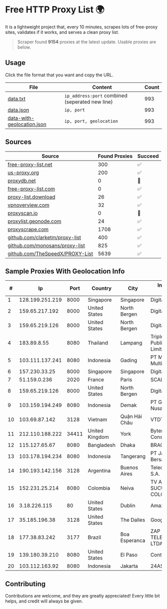 
# Free HTTP Proxy List 🌍

It is a lightweight project that, every 10 minutes, scrapes lots of free-proxy sites, validates if it works, and serves a clean proxy list.


> Scraper found **9154** proxies at the latest update. Usable proxies are below.

## Usage

Click the file format that you want and copy the URL.


|File|Content|Count|
|----|-------|-----|
|[data.txt](https://raw.githubusercontent.com/themiralay/Proxy-List-World/master/data.txt)|`ip_address:port` combined (seperated new line)|993|
|[data.json](https://raw.githubusercontent.com/themiralay/Proxy-List-World/master/data.json)|`ip, port`|993|
|[data-with-geolocation.json](https://raw.githubusercontent.com/themiralay/Proxy-List-World/master/data-with-geolocation.json)|`ip, port, geolocation`|993|

## Sources

|Source|Found Proxies|Succeed|
|------|-------------|-------|
|[free-proxy-list.net](https://free-proxy-list.net)|300|✅|
|[us-proxy.org](https://www.us-proxy.org)|200|✅|
|[proxydb.net](http://proxydb.net)|0|🚫|
|[free-proxy-list.com](https://free-proxy-list.com/?page=&port=&type%5B%5D=http&type%5B%5D=https&up_time=0&search=Search)|0|✅|
|[proxy-list.download](https://www.proxy-list.download/HTTP)|26|✅|
|[vpnoverview.com](https://vpnoverview.com/privacy/anonymous-browsing/free-proxy-servers)|32|✅|
|[proxyscan.io](https://www.proxyscan.io)|0|🚫|
|[proxylist.geonode.com](https://proxylist.geonode.com/api/proxy-list?limit=300&page=1&sort_by=lastChecked&sort_type=desc&protocols=http,https)|24|✅|
|[proxyscrape.com](https://api.proxyscrape.com/v2/?request=displayproxies&protocol=http&timeout=10000&country=all&ssl=all&anonymity=all)|1708|✅|
|[github.com/clarketm/proxy-list](https://raw.githubusercontent.com/clarketm/proxy-list/master/proxy-list-raw.txt)|400|✅|
|[github.com/monosans/proxy-list](https://raw.githubusercontent.com/monosans/proxy-list/main/proxies/http.txt)|825|✅|
|[github.com/TheSpeedX/PROXY-List](https://raw.githubusercontent.com/TheSpeedX/PROXY-List/master/http.txt)|5639|✅|


## Sample Proxies With Geolocation Info

|#|Ip|Port|Country|City|Internet Service Provider|
|-|--|----|-------|----|-------------------------|
|1|128.199.251.219|8000|Singapore|Singapore|DigitalOcean, LLC|
|2|159.65.217.192|8000|United States|North Bergen|DigitalOcean, LLC|
|3|159.65.219.126|8000|United States|North Bergen|DigitalOcean, LLC|
|4|183.89.8.55|8080|Thailand|Lampang|Triple T Broadband Public Company Limited|
|5|103.111.137.241|8080|Indonesia|Gading|PT Mitra Lintas Multimedia|
|6|157.230.33.25|8000|Singapore|Singapore|DigitalOcean, LLC|
|7|51.159.0.236|2020|France|Paris|SCALEWAY|
|8|159.65.219.126|8000|United States|North Bergen|DigitalOcean, LLC|
|9|103.159.194.249|8080|Indonesia|Demak|PT Giga Digital Nusantara|
|10|103.69.87.142|3128|Vietnam|Quận Hải Châu|VTDT|
|11|212.110.188.222|34411|United Kingdom|York|Bytemark Computer Consulting Ltd /19|
|12|115.127.65.67|8080|Bangladesh|Dhaka|BRACNet Limited|
|13|103.178.194.234|8080|Indonesia|Tangerang|PT Jaringan Keluarga Bersama|
|14|190.193.142.156|3128|Argentina|Buenos Aires|Telecom Argentina S.A.|
|15|152.231.25.214|8080|Colombia|Neiva|TV AZTECA SUCURSAL COLOMBIA|
|16|3.18.226.115|80|United States|Dublin|Amazon.com, Inc.|
|17|35.185.196.38|3128|United States|The Dalles|Google LLC|
|18|177.38.83.242|3177|Brazil|Boa Esperanca|ZAP BL TELECOMUNICACOES LTDA|
|19|139.180.39.210|8080|United States|El Paso|Conterra|
|20|103.112.163.92|8080|Indonesia|Jakarta|24AS|



## Contributing

Contributions are welcome, and they are greatly appreciated! Every
little bit helps, and credit will always be given.

